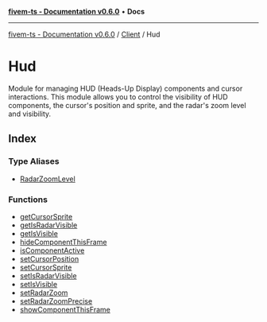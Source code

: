 [**fivem-ts - Documentation v0.6.0**](../../../../README.md) • **Docs**

***

[fivem-ts - Documentation v0.6.0](../../../../README.md) / [Client](../../README.md) / Hud

# Hud

Module for managing HUD (Heads-Up Display) components and cursor interactions.
This module allows you to control the visibility of HUD components, the cursor's position and sprite,
and the radar's zoom level and visibility.

## Index

### Type Aliases

- [RadarZoomLevel](type-aliases/RadarZoomLevel.md)

### Functions

- [getCursorSprite](functions/getCursorSprite.md)
- [getIsRadarVisible](functions/getIsRadarVisible.md)
- [getIsVisible](functions/getIsVisible.md)
- [hideComponentThisFrame](functions/hideComponentThisFrame.md)
- [isComponentActive](functions/isComponentActive.md)
- [setCursorPosition](functions/setCursorPosition.md)
- [setCursorSprite](functions/setCursorSprite.md)
- [setIsRadarVisible](functions/setIsRadarVisible.md)
- [setIsVisible](functions/setIsVisible.md)
- [setRadarZoom](functions/setRadarZoom.md)
- [setRadarZoomPrecise](functions/setRadarZoomPrecise.md)
- [showComponentThisFrame](functions/showComponentThisFrame.md)
